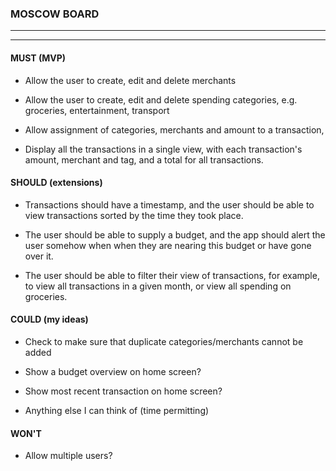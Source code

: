 ### MOSCOW BOARD
***
***


#### MUST (MVP)

* Allow the user to create, edit and delete merchants

* Allow the user to create, edit and delete spending categories, e.g. groceries, entertainment, transport

* Allow assignment of categories, merchants and amount to a transaction,

* Display all the transactions in a single view, with each transaction's amount, merchant and tag, and a total for all transactions.


#### SHOULD (extensions)

* Transactions should have a timestamp, and the user should be able to view transactions sorted by the time they took place.

* The user should be able to supply a budget, and the app should alert the user somehow when when they are nearing this budget or have gone over it.

* The user should be able to filter their view of transactions, for example, to view all transactions in a given month, or view all spending on groceries.

#### COULD (my ideas)

* Check to make sure that duplicate categories/merchants cannot be added

* Show a budget overview on home screen?

* Show most recent transaction on home screen?


* Anything else I can think of (time permitting)


#### WON'T

* Allow multiple users?

